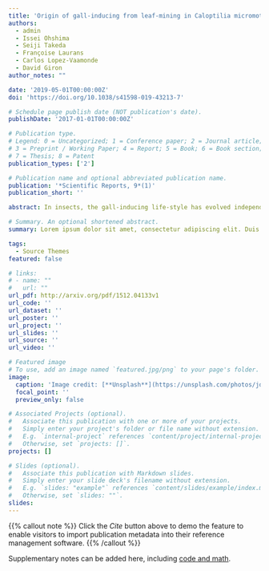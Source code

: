 ```yaml
---
title: 'Origin of gall-inducing from leaf-mining in Caloptilia micromoths (Lepidoptera, Gracillariidae)'
authors:
  - admin
  - Issei Ohshima
  - Seiji Takeda
  - Françoise Laurans
  - Carlos Lopez-Vaamonde
  - David Giron
author_notes: ""

date: '2019-05-01T00:00:00Z'
doi: 'https://doi.org/10.1038/s41598-019-43213-7'

# Schedule page publish date (NOT publication's date).
publishDate: '2017-01-01T00:00:00Z'

# Publication type.
# Legend: 0 = Uncategorized; 1 = Conference paper; 2 = Journal article;
# 3 = Preprint / Working Paper; 4 = Report; 5 = Book; 6 = Book section;
# 7 = Thesis; 8 = Patent
publication_types: ['2']

# Publication name and optional abbreviated publication name.
publication: '*Scientific Reports, 9*(1)'
publication_short: ''

abstract: In insects, the gall-inducing life-style has evolved independently many times. Several evolutionary pathways leading to this lifestyle have been proposed. While there is compelling evidence supporting surface-feeders and stem-borers as ancestral states of insect gall-inducers, an evolutionary pathway from leaf-miners remains hypothetical. Here we explored this question by comparing the developmental processes of two micromoths, a gall-inducer Caloptilia cecidophora (Lep., Gracillariidae), and its non-gall-inducing relative C. ryukyuensis. Like other Caloptilia, the first and second instars of C. cecidophora are leaf-miners and the gall is initiated inside the leaf mine by the third instar, thus suggesting leaf-mining as an ancestral, plesiomorphic state in this case. This is the first example of an insect species switching from leaf-mining to gall-inducing during larval development. The first two leaf-mining instars of C. cecidophora exhibit an absence of growth and a reduced time duration compared to C. ryukyuensis. The shortening of the duration of leaf-mining stages is apparently compensated in C. cecidophora by a larger egg size than C. ryukyuensis, and an additional larval instar during the gall phase.

# Summary. An optional shortened abstract.
summary: Lorem ipsum dolor sit amet, consectetur adipiscing elit. Duis posuere tellus ac convallis placerat. Proin tincidunt magna sed ex sollicitudin condimentum.

tags:
  - Source Themes
featured: false

# links:
# - name: ""
#   url: ""
url_pdf: http://arxiv.org/pdf/1512.04133v1
url_code: ''
url_dataset: ''
url_poster: ''
url_project: ''
url_slides: ''
url_source: ''
url_video: ''

# Featured image
# To use, add an image named `featured.jpg/png` to your page's folder.
image:
  caption: 'Image credit: [**Unsplash**](https://unsplash.com/photos/jdD8gXaTZsc)'
  focal_point: ''
  preview_only: false

# Associated Projects (optional).
#   Associate this publication with one or more of your projects.
#   Simply enter your project's folder or file name without extension.
#   E.g. `internal-project` references `content/project/internal-project/index.md`.
#   Otherwise, set `projects: []`.
projects: []

# Slides (optional).
#   Associate this publication with Markdown slides.
#   Simply enter your slide deck's filename without extension.
#   E.g. `slides: "example"` references `content/slides/example/index.md`.
#   Otherwise, set `slides: ""`.
slides:
---
```


{{% callout note %}}
Click the _Cite_ button above to demo the feature to enable visitors to import publication metadata into their reference management software.
{{% /callout %}}

Supplementary notes can be added here, including [code and math](https://wowchemy.com/docs/content/writing-markdown-latex/).
